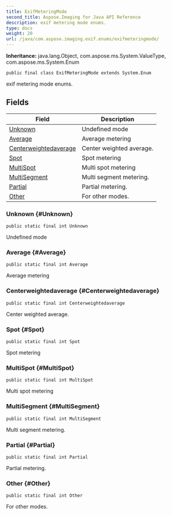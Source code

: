 ```yaml
---
title: ExifMeteringMode
second_title: Aspose.Imaging for Java API Reference
description: exif metering mode enums.
type: docs
weight: 20
url: /java/com.aspose.imaging.exif.enums/exifmeteringmode/
---
```

**Inheritance:**
java.lang.Object, com.aspose.ms.System.ValueType, com.aspose.ms.System.Enum
```
public final class ExifMeteringMode extends System.Enum
```

exif metering mode enums.
## Fields

| Field | Description |
| --- | --- |
| [Unknown](#Unknown) | Undefined mode |
| [Average](#Average) | Average metering |
| [Centerweightedaverage](#Centerweightedaverage) | Center weighted average. |
| [Spot](#Spot) | Spot metering |
| [MultiSpot](#MultiSpot) | Multi spot metering |
| [MultiSegment](#MultiSegment) | Multi segment metering. |
| [Partial](#Partial) | Partial metering. |
| [Other](#Other) | For other modes. |
### Unknown {#Unknown}
```
public static final int Unknown
```


Undefined mode

### Average {#Average}
```
public static final int Average
```


Average metering

### Centerweightedaverage {#Centerweightedaverage}
```
public static final int Centerweightedaverage
```


Center weighted average.

### Spot {#Spot}
```
public static final int Spot
```


Spot metering

### MultiSpot {#MultiSpot}
```
public static final int MultiSpot
```


Multi spot metering

### MultiSegment {#MultiSegment}
```
public static final int MultiSegment
```


Multi segment metering.

### Partial {#Partial}
```
public static final int Partial
```


Partial metering.

### Other {#Other}
```
public static final int Other
```


For other modes.

